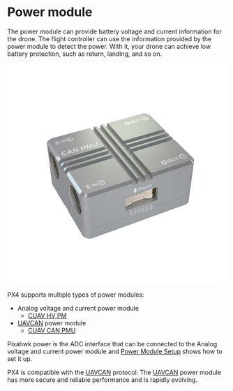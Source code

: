 # Power module

The power module can provide battery voltage and current information for the drone. The flight controller can use the information provided by the power module to detect the power. With it, your drone can achieve low battery protection, such as return, landing, and so on.

![CAN PMU](../../assets/hardware/power_module/can_pmu.jpg)

PX4 supports multiple types of power modules:

* Analog voltage and current power module
  * [CUAV HV PM](../power_module/hv_pm.md)
* [UAVCAN](https://new.uavcan.org/) power module
  * [CUAV CAN PMU](../power_module/can_pmu.md)
  
Pixahwk power is the ADC interface that can be connected to the Analog voltage and current power module and [Power Module Setup](../config/battery.html) shows how to set it up.

PX4 is compatible with the [UAVCAN](https://new.uavcan.org/) protocol. The [UAVCAN](https://new.uavcan.org/) power module has more secure and reliable performance and is rapidly evolving.